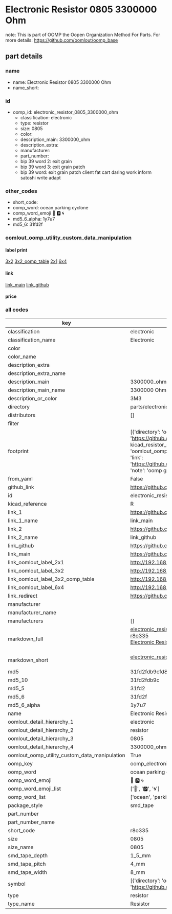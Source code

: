 # Electronic Resistor 0805 3300000 Ohm  

note: This is part of OOMP the Oopen Organization Method For Parts. For more details: https://github.com/oomlout/oomp_base

##  part details
  







### name
* name: Electronic Resistor 0805 3300000 Ohm
* name_short: 
### id
* oomp_id: electronic_resistor_0805_3300000_ohm
  * classification: electronic
  * type: resistor
  * size: 0805
  * color: 
  * description_main: 3300000_ohm
  * description_extra: 
  * manufacturer: 
  * part_number: 
  * bip 39 word 2: exit grain
  * bip 39 word 3: exit grain patch
  * bip 39 word: exit grain patch client fat cart daring work inform satoshi write adapt

### other_codes
* short_code: 
* oomp_word: ocean parking cyclone
* oomp_word_emoji :ocean: :parking: :cyclone:
* md5_6_alpha: 1y7u7
* md5_6: 31fd2f






### oomlout_oomp_utility_custom_data_manipulation
#### label print
[3x2](http://192.168.1.245:1112/?label=oomp%201y7u7)
[3x2_oomp_table](http://192.168.1.108:1112/?label=oomp%201y7u7)
[2x1](http://192.168.1.242:1112/?label=oomp%201y7u7)
[6x4](http://192.168.1.55:1112/?label=oomp%201y7u7)    

#### link

[link_main](https://github.com/oomlout/oomlout_oomp_version_1_messy/tree/main/parts/electronic_resistor_0805_3300000_ohm) [link_github](https://github.com/oomlout/oomlout_oomp_version_1_messy/tree/main/parts/electronic_resistor_0805_3300000_ohm)                             

#### price







### all codes 
| key | value |  
| --- | --- |  
| classification | electronic |  
| classification_name | Electronic |  
| color |  |  
| color_name |  |  
| description_extra |  |  
| description_extra_name |  |  
| description_main | 3300000_ohm |  
| description_main_name | 3300000 Ohm |  
| description_or_color | 3M3 |  
| directory | parts/electronic_resistor_0805_3300000_ohm |  
| distributors | [] |  
| filter |  |  
| footprint | [{'directory': 'oomlout_oomp_footprint_bot/footprints/kicad_resistor_smd_r_0805_2012metric//working/working.kicad_mod', 'index': 0, 'link': 'https://github.com/oomlout/oomlout_oomp_footprint_bot/tree/main/foootprntss/kicad_resistor_smd_r_0805_2012metric', 'note': 'source footprint kicad_resistor_smd_r_0805_2012metric', 'oomp_key': 'oomp_kicad_resistor_smd_r_0805_2012metric'}, {'directory': 'oomlout_oomp_footprint_bot/footprints/oomlout_oomlout_oomp_part_footprints_r8o335_electronic_resistor_0805_3300000_ohm//working/working.kicad_mod', 'index': 1, 'link': 'https://github.com/oomlout/oomlout_oomp_footprint_bot/tree/main/foootprntss/oomlout_oomlout_oomp_part_footprints_r8o335_electronic_resistor_0805_3300000_ohm', 'note': 'oomp generated footprint', 'oomp_key': 'oomp_oomlout_oomlout_oomp_part_footprints_r8o335_electronic_resistor_0805_3300000_ohm'}] |  
| from_yaml | False |  
| github_link | https://github.com/oomlout/oomlout_oomp_part_src/tree/main/parts/electronic_resistor_0805_3300000_ohm |  
| id | electronic_resistor_0805_3300000_ohm |  
| kicad_reference | R |  
| link_1 | https://github.com/oomlout/oomlout_oomp_version_1_messy/tree/main/parts/electronic_resistor_0805_3300000_ohm |  
| link_1_name | link_main |  
| link_2 | https://github.com/oomlout/oomlout_oomp_version_1_messy/tree/main/parts/electronic_resistor_0805_3300000_ohm |  
| link_2_name | link_github |  
| link_github | https://github.com/oomlout/oomlout_oomp_version_1_messy/tree/main/parts/electronic_resistor_0805_3300000_ohm |  
| link_main | https://github.com/oomlout/oomlout_oomp_version_1_messy/tree/main/parts/electronic_resistor_0805_3300000_ohm |  
| link_oomlout_label_2x1 | http://192.168.1.242:1112/?label=oomp%201y7u7 |  
| link_oomlout_label_3x2 | http://192.168.1.245:1112/?label=oomp%201y7u7 |  
| link_oomlout_label_3x2_oomp_table | http://192.168.1.108:1112/?label=oomp%201y7u7 |  
| link_oomlout_label_6x4 | http://192.168.1.55:1112/?label=oomp%201y7u7 |  
| link_redirect | https://github.com/oomlout/oomlout_oomp_version_1_messy/tree/main/parts/electronic_resistor_0805_3300000_ohm |  
| manufacturer |  |  
| manufacturer_name |  |  
| manufacturers | [] |  
| markdown_full | [electronic_resistor_0805_3300000_ohm](none)<br>[r8o335](none)<br>[Electronic Resistor 0805 3300000 Ohm](none)<br><br> |  
| markdown_short | [electronic_resistor_0805_3300000_ohm](none)<br><br> |  
| md5 | 31fd2fdb9cfd86f08c29b2ad4199627f |  
| md5_10 | 31fd2fdb9c |  
| md5_5 | 31fd2 |  
| md5_6 | 31fd2f |  
| md5_6_alpha | 1y7u7 |  
| name | Electronic Resistor 0805 3300000 Ohm |  
| oomlout_detail_hierarchy_1 | electronic |  
| oomlout_detail_hierarchy_2 | resistor |  
| oomlout_detail_hierarchy_3 | 0805 |  
| oomlout_detail_hierarchy_4 | 3300000_ohm |  
| oomlout_oomp_utility_custom_data_manipulation | True |  
| oomp_key | oomp_electronic_resistor_0805_3300000_ohm |  
| oomp_word | ocean parking cyclone |  
| oomp_word_emoji | :ocean: :parking: :cyclone: |  
| oomp_word_emoji_list | [':ocean:', ':parking:', ':cyclone:'] |  
| oomp_word_list | ['ocean', 'parking', 'cyclone'] |  
| package_style | smd_tape |  
| part_number |  |  
| part_number_name |  |  
| short_code | r8o335 |  
| size | 0805 |  
| size_name | 0805 |  
| smd_tape_depth | 1_5_mm |  
| smd_tape_pitch | 4_mm |  
| smd_tape_width | 8_mm |  
| symbol | [{'directory': 'oomlout_oomp_symbol_bot/symbols/kicad_device_r//working/working.kicad_sym', 'index': 0, 'link': 'https://github.com/oomlout/oomlout_oomp_symbol_bot/tree/main/symbols/kicad_device_r', 'oomp_key': 'oomp_kicad_device_r'}] |  
| type | resistor |  
| type_name | Resistor |  
